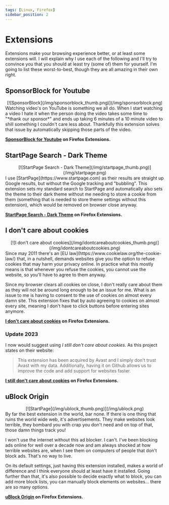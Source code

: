 ```yaml
---
tags: [Linux, Firefox]
sidebar_position: 2
---
```


# Extensions
Extensions make your browsing experience better, or at least some extensions will. I will explain why I use each of the following and I'll try to convince you that you should at least try (some of) them for yourself. I'm going to list these worst-to-best, though they are all amazing in their own right. 

## SponsorBlock for Youtube
<center>
[![SponsorBlock](/img/sponsorblock_thumb.png)](/img/sponsorblock.png)
</center>
Watching video's on YouTube is something we all do. When I start watching a video I hate it when the person doing the video takes some time to "*thank our sponsor*" and ends up taking 6 minutes of a 10 minute video to shill something I couldn't care less about. Thankfully this extension solves that issue by automatically skipping those parts of the video.

**[SponsorBlock for Youtube](https://addons.mozilla.org/en-US/firefox/addon/sponsorblock/) on Firefox Extensions.**

## StartPage Search - Dark Theme
<center>
[![StartPage Search - Dark Theme](/img/startpage_thumb.png)](/img/startpage.png)
</center>
I use [StartPage](https://www.startpage.com) as their results are straight up Google results, but without the Google tracking and "bubbling". This extension sets my standard search to StartPage and automatically also sets the theme to their dark theme without me needing to store a cookie from them (something that is needed to store theme settings without this extension), which would be removed on browser close anyway.

**[StartPage Search - Dark Theme](https://addons.mozilla.org/en-US/firefox/addon/startpage-search-dark-theme/) on Firefox Extensions.**

## I don't care about cookies
<center>
[![I don't care about cookies](/img/idontcareaboutcookies_thumb.png)](/img/idontcareaboutcookies.png)
</center>
Since may 2011 there's an [EU law](https://www.cookielaw.org/the-cookie-law/) that, in a nutshell, demands websites give you the option to refuse cookies that may harm your privacy online. In practice what this mostly means is that whenever you refuse the cookies, you cannot use the website, so you'll have to agree to them anyway.

Since my browser clears all cookies on close, I don't really care about them as they will not be around long enough to be an issue for me. What is an issue to me is having to consent to the use of cookies on almost every damn site. This extension fixes that by auto agreeing to cookies on almost every site, meaning I don't have to click buttons before entering sites anymore.

**[I don't care about cookies](https://addons.mozilla.org/en-US/firefox/addon/i-dont-care-about-cookies/) on Firefox Extensions.**

### Update 2023
I now would suggest using *I still don't care about cookies*. As this project states on their website:
> This extension has been acquired by Avast and I simply don't trust Avast with my data. Additionally, having it on Github allows us to improve the code and add support for websites faster.

**[I still don't care about cookies](https://addons.mozilla.org/en-US/firefox/addon/istilldontcareaboutcookies/) on Firefox Extensions.**

## uBlock Origin
<center>
[![StartPage](/img/ublock_thumb.png)](/img/ublock.png)
</center>
By far the best extension in the world, bar none. If there is one thing that ruins the world wide web, it's advertisements. They make websites look terrible, they bombard you with crap you don't need and on top of that, those damn things track you!

I won't use the internet without this ad blocker. I can't. I've been blocking ads online for well over a decade now and am always shocked at how terrible websites are, when I see them on computers of people that don't block ads. That's no way to live.

On its default settings, just having this extension installed, makes a world of difference and I think everyone should at least have it installed. Going further than that, it's also possible to decide exactly what to block, you can add more block lists, you can manually block elements on websites... there are so many options.

**[uBlock Origin](https://addons.mozilla.org/en-US/firefox/addon/ublock-origin/) on Firefox Extensions.**
